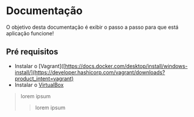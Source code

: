 # Documentação
O objetivo desta documentação é exibir o passo a passo para que está aplicação funcione!

## Pré requisitos

* Instalar o [Vagrant]([https://docs.docker.com/desktop/install/windows-install/](https://developer.hashicorp.com/vagrant/downloads?product_intent=vagrant)
* Instalar o [VirtualBox](https://www.virtualbox.org/wiki/Downloads)
  
 > lorem ipsum
> > lorem ipsum

